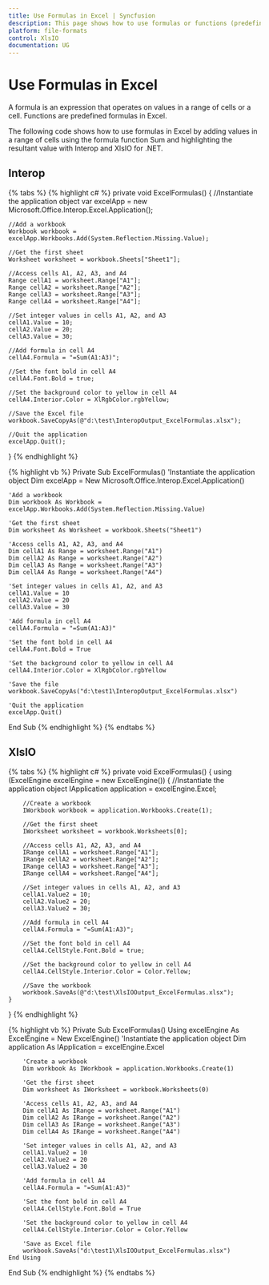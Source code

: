 ```yaml
---
title: Use Formulas in Excel | Syncfusion
description: This page shows how to use formulas or functions (predefined formulas) in Excel
platform: file-formats
control: XlsIO
documentation: UG
---
```


# Use Formulas in Excel

A formula is an expression that operates on values in a range of cells or a cell. Functions are predefined formulas in Excel.

The following code shows how to use formulas in Excel by adding values in a range of cells using the formula function Sum and highlighting the resultant value with Interop and XlsIO for .NET.

## Interop

{% tabs %}
{% highlight c# %}
private void ExcelFormulas()
{
    //Instantiate the application object
    var excelApp = new Microsoft.Office.Interop.Excel.Application();

    //Add a workbook
    Workbook workbook = excelApp.Workbooks.Add(System.Reflection.Missing.Value);

    //Get the first sheet
    Worksheet worksheet = workbook.Sheets["Sheet1"];

    //Access cells A1, A2, A3, and A4
    Range cellA1 = worksheet.Range["A1"];
    Range cellA2 = worksheet.Range["A2"];
    Range cellA3 = worksheet.Range["A3"];
    Range cellA4 = worksheet.Range["A4"];

    //Set integer values in cells A1, A2, and A3
    cellA1.Value = 10;
    cellA2.Value = 20;
    cellA3.Value = 30;

    //Add formula in cell A4
    cellA4.Formula = "=Sum(A1:A3)";

    //Set the font bold in cell A4
    cellA4.Font.Bold = true;

    //Set the background color to yellow in cell A4
    cellA4.Interior.Color = XlRgbColor.rgbYellow;

    //Save the Excel file
    workbook.SaveCopyAs(@"d:\test\InteropOutput_ExcelFormulas.xlsx");

    //Quit the application
    excelApp.Quit();
}
{% endhighlight %}

{% highlight vb %}
Private Sub ExcelFormulas()
    'Instantiate the application object
    Dim excelApp = New Microsoft.Office.Interop.Excel.Application()

    'Add a workbook
    Dim workbook As Workbook = excelApp.Workbooks.Add(System.Reflection.Missing.Value)

    'Get the first sheet
    Dim worksheet As Worksheet = workbook.Sheets("Sheet1")

    'Access cells A1, A2, A3, and A4
    Dim cellA1 As Range = worksheet.Range("A1")
    Dim cellA2 As Range = worksheet.Range("A2")
    Dim cellA3 As Range = worksheet.Range("A3")
    Dim cellA4 As Range = worksheet.Range("A4")

    'Set integer values in cells A1, A2, and A3
    cellA1.Value = 10
    cellA2.Value = 20
    cellA3.Value = 30

    'Add formula in cell A4
    cellA4.Formula = "=Sum(A1:A3)"

    'Set the font bold in cell A4
    cellA4.Font.Bold = True

    'Set the background color to yellow in cell A4
    cellA4.Interior.Color = XlRgbColor.rgbYellow

    'Save the file
    workbook.SaveCopyAs("d:\test1\InteropOutput_ExcelFormulas.xlsx")

    'Quit the application
    excelApp.Quit()
End Sub
{% endhighlight %}
{% endtabs %}

## XlsIO

{% tabs %}
{% highlight c# %}
private void ExcelFormulas()
{
    using (ExcelEngine excelEngine = new ExcelEngine())
    {
        //Instantiate the application object
        IApplication application = excelEngine.Excel;

        //Create a workbook
        IWorkbook workbook = application.Workbooks.Create(1);

        //Get the first sheet
        IWorksheet worksheet = workbook.Worksheets[0];

        //Access cells A1, A2, A3, and A4
        IRange cellA1 = worksheet.Range["A1"];
        IRange cellA2 = worksheet.Range["A2"];
        IRange cellA3 = worksheet.Range["A3"];
        IRange cellA4 = worksheet.Range["A4"];

        //Set integer values in cells A1, A2, and A3
        cellA1.Value2 = 10;
        cellA2.Value2 = 20;
        cellA3.Value2 = 30;

        //Add formula in cell A4
        cellA4.Formula = "=Sum(A1:A3)";

        //Set the font bold in cell A4
        cellA4.CellStyle.Font.Bold = true;

        //Set the background color to yellow in cell A4
        cellA4.CellStyle.Interior.Color = Color.Yellow;

        //Save the workbook
        workbook.SaveAs(@"d:\test\XlsIOOutput_ExcelFormulas.xlsx");
    }
}
{% endhighlight %}

{% highlight vb %}
Private Sub ExcelFormulas()
    Using excelEngine As ExcelEngine = New ExcelEngine()
        'Instantiate the application object
        Dim application As IApplication = excelEngine.Excel

        'Create a workbook
        Dim workbook As IWorkbook = application.Workbooks.Create(1)

        'Get the first sheet
        Dim worksheet As IWorksheet = workbook.Worksheets(0)

        'Access cells A1, A2, A3, and A4
        Dim cellA1 As IRange = worksheet.Range("A1")
        Dim cellA2 As IRange = worksheet.Range("A2")
        Dim cellA3 As IRange = worksheet.Range("A3")
        Dim cellA4 As IRange = worksheet.Range("A4")

        'Set integer values in cells A1, A2, and A3
        cellA1.Value2 = 10
        cellA2.Value2 = 20
        cellA3.Value2 = 30

        'Add formula in cell A4
        cellA4.Formula = "=Sum(A1:A3)"

        'Set the font bold in cell A4
        cellA4.CellStyle.Font.Bold = True

        'Set the background color to yellow in cell A4
        cellA4.CellStyle.Interior.Color = Color.Yellow

        'Save as Excel file
        workbook.SaveAs("d:\test1\XlsIOOutput_ExcelFormulas.xlsx")
    End Using
End Sub
{% endhighlight %}
{% endtabs %}
